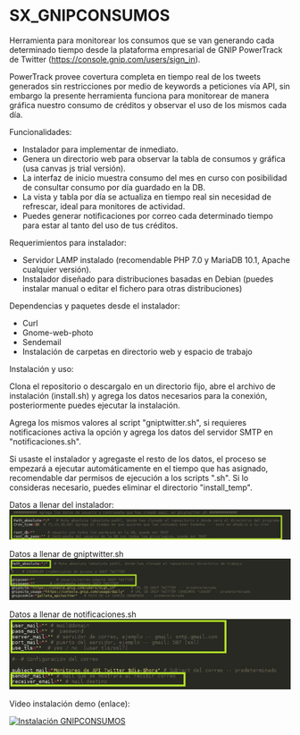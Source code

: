 # SX_GNIPCONSUMOS

Herramienta para monitorear los consumos que se van generando cada determinado tiempo desde la plataforma empresarial de GNIP PowerTrack de Twitter (https://console.gnip.com/users/sign_in).

PowerTrack provee covertura completa en tiempo real de los tweets generados sin restricciones por medio de keywords a peticiones vía API, sin embargo la presente herramienta funciona para monitorear de manera gráfica nuestro consumo de créditos y observar el uso de los mismos cada día.

Funcionalidades:

* Instalador para implementar de inmediato.
* Genera un directorio web para observar la tabla de consumos y gráfica (usa canvas js trial versión).
* La interfaz de inicio muestra consumo del mes en curso con posibilidad de consultar consumo por día guardado en la DB.
* La vista y tabla por día se actualiza en tiempo real sin necesidad de refrescar, ideal para monitores de actividad.
* Puedes generar notificaciones por correo cada determinado tiempo para estar al tanto del uso de tus créditos.

Requerimientos para instalador:

* Servidor LAMP instalado (recomendable PHP 7.0 y MariaDB 10.1, Apache cualquier versión).
* Instalador diseñado para distribuciones basadas en Debian (puedes instalar manual o editar el fichero para otras distribuciones)

Dependencias y paquetes desde el instalador:

* Curl
* Gnome-web-photo
* Sendemail
* Instalación de carpetas en directorio web y espacio de trabajo

Instalación y uso:

Clona el repositorio o descargalo en un directorio fijo, abre el archivo de instalación (install.sh) y agrega los datos necesarios para la conexión, posteriormente puedes ejecutar la instalación.

Agrega los mismos valores al script "gniptwitter.sh", si requieres notificaciones activa la opción y agrega los datos del servidor SMTP en "notificaciones.sh".

Si usaste el instalador y agregaste el resto de los datos, el proceso se empezará a ejecutar automáticamente en el tiempo que has asignado, recomendable dar permisos de ejecución a los scripts ".sh". Si lo consideras necesario, puedes eliminar el directorio "install_temp".

Datos a llenar del instalador:
![](images/install_gnipconsumos1.JPG)

Datos a llenar de gniptwitter.sh
![](images/install_gnipconsumos2.JPG)

Datos a llenar de notificaciones.sh
![](images/install_gnipconsumos3.JPG)

Video instalación demo (enlace):

[![Instalación GNIPCONSUMOS](https://i.ytimg.com/vi/ktNE9EfG_wI/hqdefault.jpg)](https://www.youtube.com/watch?v=ktNE9EfG_wI)

